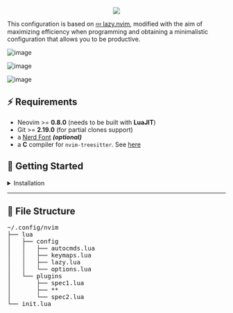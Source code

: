<div align="center">
  <img src="https://github.com/JoseMRodriguezM/NvimDotfiles/assets/76118394/6819687e-a31a-487d-8bc7-dda05e91cbc4">
</div>

This configuration is based on [💤 lazy.nvim](https://github.com/folke/lazy.nvim), modified with the aim of maximizing efficiency when programming and obtaining a minimalistic configuration that allows you to be productive.

![image](https://github.com/JoseMRodriguezM/NvimDotfiles/assets/76118394/3374d559-f48e-451b-bac6-db09ad491398)

![image](https://github.com/JoseMRodriguezM/NvimDotfiles/assets/76118394/3082ba00-c997-406d-9095-d50badd5575d)

![image](https://github.com/JoseMRodriguezM/NvimDotfiles/assets/76118394/6b4d9fbf-c3ee-4b85-a4e9-7d24b155085c)


## ⚡️ Requirements

- Neovim >= **0.8.0** (needs to be built with **LuaJIT**)
- Git >= **2.19.0** (for partial clones support)
- a [Nerd Font](https://www.nerdfonts.com/) **_(optional)_**
- a **C** compiler for `nvim-treesitter`. See [here](https://github.com/nvim-treesitter/nvim-treesitter#requirements)

## 🚀 Getting Started


</details>

<details><summary>Installation </summary>

- Make a backup of your current Neovim files:

  ```sh
  mv ~/.config/nvim ~/.config/nvim.bak
  mv ~/.local/share/nvim ~/.local/share/nvim.bak
  ```

- Clone the repositori

  ```sh
  git clone https://github.com/JoseMRodriguezM/Neovim-configuration.git ~/.config/nvim
  ```

- Remove the `.git` folder, so you can add it to your own repo later

  ```sh
  rm -rf ~/.config/nvim/.git
  ```

- Start Neovim!

  ```sh
  nvim
  ```

</details>

---

## 📂 File Structure

<pre>
~/.config/nvim
├── lua
│   ├── config
│   │   ├── autocmds.lua
│   │   ├── keymaps.lua
│   │   ├── lazy.lua
│   │   └── options.lua
│   └── plugins
│       ├── spec1.lua
│       ├── **
│       └── spec2.lua
└── init.lua
</pre>

